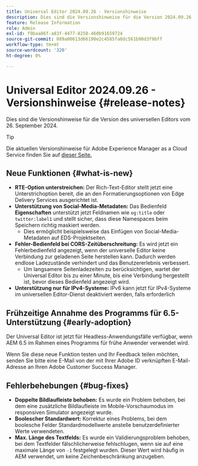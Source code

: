 ```yaml
---
title: Universal Editor 2024.09.26 - Versionshinweise
description: Dies sind die Versionshinweise für die Version 2024.09.26 des universellen Editors.
feature: Release Information
role: Admin
exl-id: f9baa86f-a83f-4477-8250-460b91659724
source-git-commit: 089a00613d66190e2c4585fa8dc561b98d3f9bff
workflow-type: tm+mt
source-wordcount: '320'
ht-degree: 0%

---
```


# Universal Editor 2024.09.26 - Versionshinweise {#release-notes}

Dies sind die Versionshinweise für die Version des universellen Editors vom 26. September 2024.

>[!TIP]
>
>Die aktuellen Versionshinweise für Adobe Experience Manager as a Cloud Service finden Sie auf [dieser Seite.](/help/release-notes/release-notes-cloud/release-notes-current.md)

## Neue Funktionen {#what-is-new}

* **RTE-Option unterstreichen:** Der Rich-Text-Editor stellt jetzt eine Unterstrichoption bereit, die an den Formatierungsoptionen von Edge Delivery Services ausgerichtet ist.
* **Unterstützung von Social-Media-Metadaten:** Das Bedienfeld **Eigenschaften** unterstützt jetzt Feldnamen wie `og:title` oder `twitter:label1` und stellt sicher, dass diese Namespaces beim Speichern richtig maskiert werden.
   * Dies ermöglicht beispielsweise das Einfügen von Social-Media-Metadaten auf EDS-Projektseiten.
* **Fehler-Bedienfeld bei CORS-Zeitüberschreitung:** Es wird jetzt ein Fehlerbedienfeld angezeigt, wenn der universelle Editor keine Verbindung zur geladenen Seite herstellen kann. Dadurch werden endlose Ladezustände verhindert und das Benutzererlebnis verbessert.
   * Um langsamere Seitenladezeiten zu berücksichtigen, wartet der Universal Editor bis zu einer Minute, bis eine Verbindung hergestellt ist, bevor dieses Bedienfeld angezeigt wird.
* **Unterstützung nur für IPv4-Systeme:** IPv6 kann jetzt für IPv4-Systeme im universellen Editor-Dienst deaktiviert werden, falls erforderlich

## Frühzeitige Annahme des Programms für 6.5-Unterstützung {#early-adoption}

Der Universal Editor ist jetzt für Headless-Anwendungsfälle verfügbar, wenn AEM 6.5 im Rahmen eines Programms für frühe Anwender verwendet wird.

Wenn Sie diese neue Funktion testen und Ihr Feedback teilen möchten, senden Sie bitte eine E-Mail von der mit Ihrer Adobe ID verknüpften E-Mail-Adresse an Ihren Adobe Customer Success Manager.

## Fehlerbehebungen {#bug-fixes}

* **Doppelte Bildlaufleiste behoben:** Es wurde ein Problem behoben, bei dem eine zusätzliche Bildlaufleiste im Mobile-Vorschaumodus im responsiven Simulator angezeigt wurde.
* **Boolescher Standardwert:** Korrektur eines Problems, bei dem boolesche Felder Standardmodellwerte anstelle benutzerdefinierter Werte verwendeten.
* **Max. Länge des Textfelds:** Es wurde ein Validierungsproblem behoben, bei dem Textfelder fälschlicherweise fehlschlugen, wenn sie auf eine maximale Länge von `-1` festgelegt wurden. Dieser Wert wird häufig in AEM verwendet, um keine Zeichenbeschränkung anzugeben.
